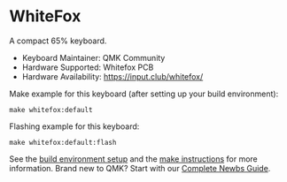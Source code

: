 # WhiteFox

A compact 65% keyboard.

* Keyboard Maintainer: QMK Community
* Hardware Supported: Whitefox PCB
* Hardware Availability: https://input.club/whitefox/

Make example for this keyboard (after setting up your build environment):

    make whitefox:default

Flashing example for this keyboard:

    make whitefox:default:flash

See the [build environment setup](https://docs.qmk.fm/#/getting_started_build_tools) and the [make instructions](https://docs.qmk.fm/#/getting_started_make_guide) for more information. Brand new to QMK? Start with our [Complete Newbs Guide](https://docs.qmk.fm/#/newbs).
